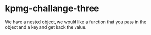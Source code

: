 # kpmg-challange-three
We have a nested object, we would like a function that you pass in the object and a key and get back the value.
